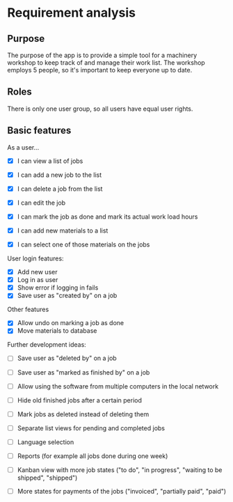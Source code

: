 # Requirement analysis

## Purpose

The purpose of the app is to provide a simple tool for a machinery workshop to keep track of and manage their work list. The workshop employs 5 people, so it's important to keep everyone up to date.

## Roles

There is only one user group, so all users have equal user rights.

## Basic features

As a user...
 
- [x]  I can view a list of jobs
- [x]  I can add a new job to the list
- [x]  I can delete a job from the list
- [x]  I can edit the job
- [x]  I can mark the job as done and mark its actual work load hours

- [x]  I can add new materials to a list
- [x]  I can select one of those materials on the jobs

User login features:

- [X] Add new user
- [x] Log in as user
- [x] Show error if logging in fails
- [x] Save user as "created by" on a job

Other features

- [x] Allow undo on marking a job as done
- [x] Move materials to database 

Further development ideas:

- [ ] Save user as "deleted by" on a job
- [ ] Save user as "marked as finished by" on a job
- [ ] Allow using the software from multiple computers in the local network
- [ ] Hide old finished jobs after a certain period
- [ ] Mark jobs as deleted instead of deleting them
- [ ] Separate list views for pending and completed jobs
- [ ] Language selection
- [ ] Reports (for example all jobs done during one week)
- [ ] Kanban view with more job states ("to do", "in progress", "waiting to be shipped", "shipped")
- [ ] More states for payments of the jobs ("invoiced", "partially paid", "paid")

